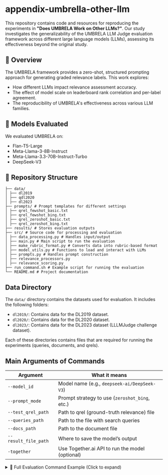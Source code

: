 # appendix-umbrella-other-llm



This repository contains code and resources for reproducing the experiments in **"Does UMBRELA Work on Other LLMs?"**. Our study investigates the generalizability of the UMBRELA LLM Judge evaluation framework across different large language models (LLMs), assessing its effectiveness beyond the original study.

## 📌 Overview
The UMBRELA framework provides a zero-shot, structured prompting approach for generating graded relevance labels. This work explores:
- How different LLMs impact relevance assessment accuracy.
- The effect of model scale on leaderboard rank correlation and per-label agreement.
- The reproducibility of UMBRELA's effectiveness across various LLM families.


## 🤖 Models Evaluated

We evaluated UMBRELA on:

- Flan-T5-Large
- Meta-Llama-3-8B-Instruct
- Meta-Llama-3.3-70B-Instruct-Turbo
- DeepSeek-V3


## 📂 Repository Structure
```
├── data/ 
│ ├── dl2019 
│ ├── qdl2020
│ ├── dl2023 
├── prompts/ # Prompt templates for different settings 
│ ├── qrel_fewshot_basic.txt 
│ ├── qrel_fewshot_bing.txt 
│ ├── qrel_zeroshot_basic.txt 
│ ├── qrel_zeroshot_bing.txt 
├── results/ # Stores evaluation outputs 
├── src/ # Source code for processing and evaluation 
│ ├── data_processing.py # Handles input/output
│ ├── main.py # Main script to run the evaluation 
│ ├── make_rubric_format.py # Converts data into rubric-based format 
│ ├── model_utils.py # Functions to load and interact with LLMs 
│ ├── prompts.py # Handles prompt construction 
│ ├── relevance_processors.py 
│ ├── relevance_scoring.py 
├── run_command.sh # Example script for running the evaluation 
└── README.md # Project documentation
```


## Data Directory

The `data/` directory contains the datasets used for evaluation. It includes the following folders:

- `dl2019/`: Contains data for the DL2019 dataset.
- `dl2020/`: Contains data for the DL2020 dataset.
- `dl2023/`: Contains data for the DL2023 dataset (LLLMJudge challenge dataset).

Each of these directories contains files that are required for running the experiments (queries, documents, and qrels).


## Main Arguments of Commands

| Argument             | What it means                                      |
|----------------------|----------------------------------------------------|
| `--model_id`         | Model name (e.g., `deepseek-ai/DeepSeek-V3`) |
| `--prompt_mode`      | Prompt strategy to use (`zeroshot_bing`, etc.)    |
| `--test_qrel_path`   | Path to qrel (ground-truth relevance) file        |
| `--queries_path`     | Path to the file with search queries               |
| `--docs_path`        | Path to the document file                          |
| `--result_file_path` | Where to save the model’s output                   |
| `-together`          | Use Together.ai API to run the model (optional)   |



<details>
  <summary>📜 Full Evaluation Command Example (Click to expand)</summary>


```
python src/main.py \
  --model_id "<MODEL_ID>" \
  --test_qrel_path "<PATH_TO_QREL_FILE>" \
  --queries_path "<PATH_TO_QUERIES_FILE>" \
  --docs_path "<PATH_TO_DOCUMENTS_FILE>" \
  --prompt_mode "<PROMPT_MODE>" \
  --result_file_path "<OUTPUT_RESULT_FILE>" \
  -together (Only if you want to run a model with Together AI API )
```

Example of Usage (DeepSeek-V3 on TREC DL2020)
```
python src/main.py \
  --model_id "deepseek-ai/DeepSeek-V3" \
  --test_qrel_path "./data/dl2020/2020qrels-pass.txt" \
  --queries_path "./data/dl2020/msmarco-test2020-queries.tsv" \
  --docs_path "./data/dl2020/dl2020_document.jsonl" \
  --prompt_mode "zeroshot_bing" \
  --result_file_path "./results/dl20_test_zeroshot_bing_DSV3.txt" \
  -together


```
</details>